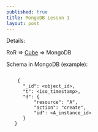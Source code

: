 ```yaml
---
published: true
title: MongoDB Lesson 1
layout: post
---
```

Details:

RoR => [Cube](http://github.com/square/cube) => MongoDB

Schema in MongoDB (example):

```

    {
      "_id": <object_id>,
      "t": <iso_timestamp>,
      "d": {
          "resource": "A",
          "action": "create",
          "id": <A_instance_id>
      }
   }

```